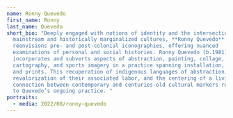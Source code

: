 ```yaml
---
name: Ronny Quevedo
first_name: Ronny
last_name: Quevedo
short_bio: "Deeply engaged with notions of identity and the intersection of
  mainstream and historically marginalized cultures, **Ronny Quevedo**
  reenvisions pre- and post-colonial iconographies, offering nuanced
  examinations of personal and social histories. Ronny Quevedo (b.1981)
  incorporates and subverts aspects of abstraction, painting, collage,
  cartography, and sports imagery in a practice spanning installation, drawings,
  and prints. This recuperation of indigenous languages of abstraction, the
  revalorization of their associated labor, and the centering of a living
  connection between contemporary and centuries-old cultural markers remain key
  to Quevedo’s ongoing practice. "
portraits:
  - media: 2022/08/ronny-quevedo
---
```


